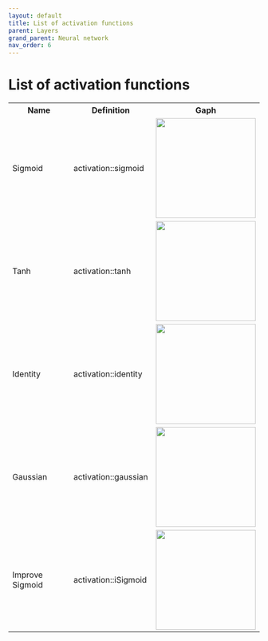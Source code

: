 ```yaml
---
layout: default
title: List of activation functions
parent: Layers
grand_parent: Neural network
nav_order: 6
---
```


# List of activation functions

<table style="width:100%">
  <tr>
    <th>Name</th>
    <th>Definition</th>
    <th>Gaph</th>
  </tr>
  <tr>
    <td>Sigmoid</td>
    <td>activation::sigmoid</td>
    <td><img src="{{site.baseurl}}/assets/images/activation_fuction/sigmoid.png" att="sigmoid" width="200px" class="center"/></td>
  </tr>
  <tr>
    <td>Tanh</td>
    <td>activation::tanh</td>
    <td><img src="{{site.baseurl}}/assets/images/activation_fuction/tanh.png" att="tanh" width="200px" class="center"/></td>
  </tr>
  <tr>
    <td>Identity</td>
    <td>activation::identity</td>
    <td><img src="{{site.baseurl}}/assets/images/activation_fuction/identity.png" att="identity" width="200px" class="center"/></td>
  </tr>
    <tr>
    <td>Gaussian</td>
    <td>activation::gaussian</td>
    <td><img src="{{site.baseurl}}/assets/images/activation_fuction/gaussian.png" att="gaussian" width="200px" class="center"/></td>
  </tr>
   </tr>
    <tr>
    <td>Improve Sigmoid</td>
    <td>activation::iSigmoid</td>
    <td><img src="{{site.baseurl}}/assets/images/activation_fuction/isigmoid.png" att="isigmoid" width="200px" class="center"/></td>
  </tr>
</table>